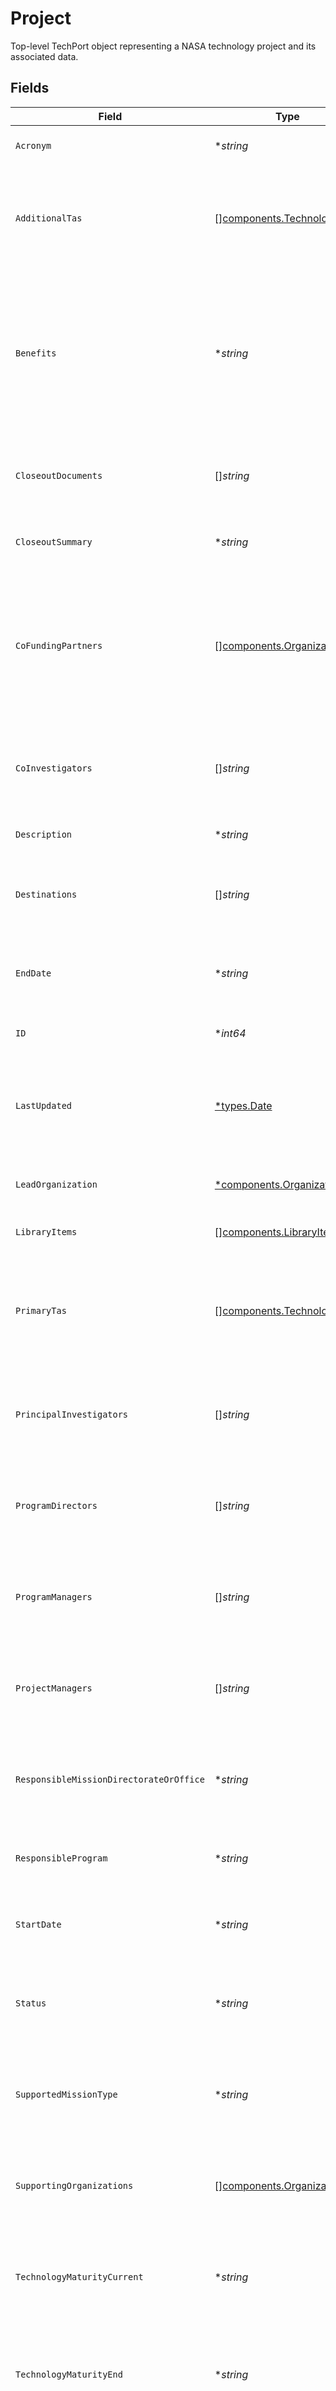 # Project

Top-level TechPort object representing a NASA technology project and its associated data.


## Fields

| Field                                                                                                                                           | Type                                                                                                                                            | Required                                                                                                                                        | Description                                                                                                                                     |
| ----------------------------------------------------------------------------------------------------------------------------------------------- | ----------------------------------------------------------------------------------------------------------------------------------------------- | ----------------------------------------------------------------------------------------------------------------------------------------------- | ----------------------------------------------------------------------------------------------------------------------------------------------- |
| `Acronym`                                                                                                                                       | **string*                                                                                                                                       | :heavy_minus_sign:                                                                                                                              | Abbreviated name of the project.                                                                                                                |
| `AdditionalTas`                                                                                                                                 | [][components.TechnologyArea](../../models/components/technologyarea.md)                                                                        | :heavy_minus_sign:                                                                                                                              | List of additional and cross-cutting technology areas associated with the project.                                                              |
| `Benefits`                                                                                                                                      | **string*                                                                                                                                       | :heavy_minus_sign:                                                                                                                              | Describes the benefits offered to NASA funded and planned missions, unfunded or planned missions, commercial space industry, and to the nation. |
| `CloseoutDocuments`                                                                                                                             | []*string*                                                                                                                                      | :heavy_minus_sign:                                                                                                                              | List of document files or links to the project final report closeout documentation.                                                             |
| `CloseoutSummary`                                                                                                                               | **string*                                                                                                                                       | :heavy_minus_sign:                                                                                                                              | The project closeout summary excerpt.                                                                                                           |
| `CoFundingPartners`                                                                                                                             | [][components.Organization](../../models/components/organization.md)                                                                            | :heavy_minus_sign:                                                                                                                              | Other government agencies, NASA Mission Directoratres, universities, or commercial entities performing contributing resources to this project.  |
| `CoInvestigators`                                                                                                                               | []*string*                                                                                                                                      | :heavy_minus_sign:                                                                                                                              | Names of the additional investigators who are scientists or engineers for this project.                                                         |
| `Description`                                                                                                                                   | **string*                                                                                                                                       | :heavy_minus_sign:                                                                                                                              | A detailed description of the project.                                                                                                          |
| `Destinations`                                                                                                                                  | []*string*                                                                                                                                      | :heavy_minus_sign:                                                                                                                              | List of the NASA destinations the technology on this project helps achieve.                                                                     |
| `EndDate`                                                                                                                                       | **string*                                                                                                                                       | :heavy_minus_sign:                                                                                                                              | The month and year the project is expected to complete its work.                                                                                |
| `ID`                                                                                                                                            | **int64*                                                                                                                                        | :heavy_minus_sign:                                                                                                                              | Unique identifier for the project.                                                                                                              |
| `LastUpdated`                                                                                                                                   | [*types.Date](../../types/date.md)                                                                                                              | :heavy_minus_sign:                                                                                                                              | ISO 8601 full-date in the format YYYY-MM-DD describing the last time this project was updated.                                                  |
| `LeadOrganization`                                                                                                                              | [*components.Organization](../../models/components/organization.md)                                                                             | :heavy_minus_sign:                                                                                                                              | A NASA center/facility associated with an project.                                                                                              |
| `LibraryItems`                                                                                                                                  | [][components.LibraryItem](../../models/components/libraryitem.md)                                                                              | :heavy_minus_sign:                                                                                                                              | List of library items in the project library.                                                                                                   |
| `PrimaryTas`                                                                                                                                    | [][components.TechnologyArea](../../models/components/technologyarea.md)                                                                        | :heavy_minus_sign:                                                                                                                              | List of primary technolgy areas (from the NASA Technology Roadmap) associated with the project.                                                 |
| `PrincipalInvestigators`                                                                                                                        | []*string*                                                                                                                                      | :heavy_minus_sign:                                                                                                                              | Names of the Principal Investigators who are the lead scientists or engineers for this project.                                                 |
| `ProgramDirectors`                                                                                                                              | []*string*                                                                                                                                      | :heavy_minus_sign:                                                                                                                              | Names of the Program Directors responsible for the management of this project.                                                                  |
| `ProgramManagers`                                                                                                                               | []*string*                                                                                                                                      | :heavy_minus_sign:                                                                                                                              | Names of the Program Managers responsible for the management of this project.                                                                   |
| `ProjectManagers`                                                                                                                               | []*string*                                                                                                                                      | :heavy_minus_sign:                                                                                                                              | Names of the Project Managers responsible for the management of this project.                                                                   |
| `ResponsibleMissionDirectorateOrOffice`                                                                                                         | **string*                                                                                                                                       | :heavy_minus_sign:                                                                                                                              | The NASA Mission Directorate or Office that is the primary funding source for this project.                                                     |
| `ResponsibleProgram`                                                                                                                            | **string*                                                                                                                                       | :heavy_minus_sign:                                                                                                                              | The NASA program that is the primary funding source for this project.                                                                           |
| `StartDate`                                                                                                                                     | **string*                                                                                                                                       | :heavy_minus_sign:                                                                                                                              | The month and year the project was authorized to proceed.                                                                                       |
| `Status`                                                                                                                                        | **string*                                                                                                                                       | :heavy_minus_sign:                                                                                                                              | Indicates whether the project is currently active, completed, or canceled.                                                                      |
| `SupportedMissionType`                                                                                                                          | **string*                                                                                                                                       | :heavy_minus_sign:                                                                                                                              | The supported mission type (Projected Mission, Planned Mission, or Pull).                                                                       |
| `SupportingOrganizations`                                                                                                                       | [][components.Organization](../../models/components/organization.md)                                                                            | :heavy_minus_sign:                                                                                                                              | The supporting organizations for this project that are conducting work on the project.                                                          |
| `TechnologyMaturityCurrent`                                                                                                                     | **string*                                                                                                                                       | :heavy_minus_sign:                                                                                                                              | The current technology maturity (technology readiness level) of the project.                                                                    |
| `TechnologyMaturityEnd`                                                                                                                         | **string*                                                                                                                                       | :heavy_minus_sign:                                                                                                                              | The estimated technology maturity (technology readiness level) of the project at its end.                                                       |
| `TechnologyMaturityStart`                                                                                                                       | **string*                                                                                                                                       | :heavy_minus_sign:                                                                                                                              | The technology maturity (technology readiness level) of the project at its beginning.                                                           |
| `Title`                                                                                                                                         | **string*                                                                                                                                       | :heavy_minus_sign:                                                                                                                              | Title of the project.                                                                                                                           |
| `Website`                                                                                                                                       | **string*                                                                                                                                       | :heavy_minus_sign:                                                                                                                              | The URL for the associated website.                                                                                                             |
| `WorkLocations`                                                                                                                                 | []*string*                                                                                                                                      | :heavy_minus_sign:                                                                                                                              | States and territories with people performing work on this project.                                                                             |